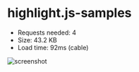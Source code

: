 # highlight.js-samples

* Requests needed: 4
* Size: 43.2 KB
* Load time: 92ms (cable)

![screenshot](https://user-images.githubusercontent.com/826965/171320137-7182e6bc-e119-4a60-a571-11007e04906e.png)
